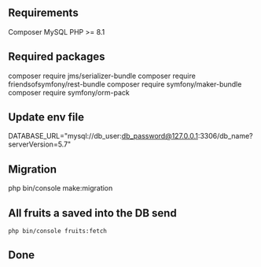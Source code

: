 ## Requirements
Composer
MySQL
PHP >= 8.1
## Required packages

composer require jms/serializer-bundle
composer require friendsofsymfony/rest-bundle
composer require symfony/maker-bundle     
composer require symfony/orm-pack

## Update env file 
DATABASE_URL="mysql://db_user:db_password@127.0.0.1:3306/db_name?serverVersion=5.7"

## Migration
php bin/console make:migration

 
## All fruits a saved into the DB send
```
php bin/console fruits:fetch
```

## Done
